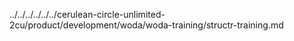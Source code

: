 ../../../../../../cerulean-circle-unlimited-2cu/product/development/woda/woda-training/structr-training.md